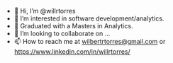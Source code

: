 - 👋 Hi, I’m @willrtorres
- 👀 I’m interested in software development/analytics.
- 🌱 Graduated with a Masters in Analytics. 
- 💞️ I’m looking to collaborate on ...
- 📫 How to reach me at wilbertrtorres@gmail.com or https://www.linkedin.com/in/willrtorres/ 
<!---
willrtorres/willrtorres is a ✨ special ✨ repository because its `README.md` (this file) appears on your GitHub profile.
You can click the Preview link to take a look at your changes.
--->

